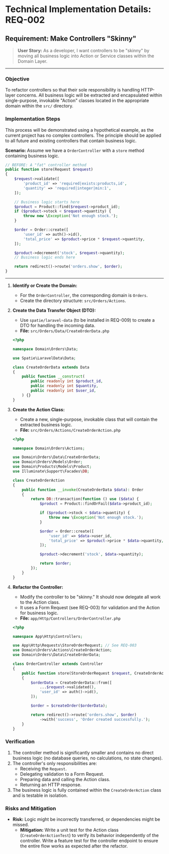 # **Technical Implementation Details: REQ-002**

## **Requirement: Make Controllers "Skinny"**

> **User Story:** As a developer, I want controllers to be "skinny" by moving all business logic into Action or Service classes within the Domain Layer.

---

### **Objective**

To refactor controllers so that their sole responsibility is handling HTTP-layer concerns. All business logic will be extracted and encapsulated within single-purpose, invokable "Action" classes located in the appropriate domain within the `src/` directory.

### **Implementation Steps**

This process will be demonstrated using a hypothetical example, as the current project has no complex controllers. The principle should be applied to all future and existing controllers that contain business logic.

**Scenario:** Assume we have a `OrderController` with a `store` method containing business logic.

```php
// BEFORE: A "fat" controller method
public function store(Request $request)
{
    $request->validate([
        'product_id' => 'required|exists:products,id',
        'quantity' => 'required|integer|min:1',
    ]);

    // Business logic starts here
    $product = Product::find($request->product_id);
    if ($product->stock < $request->quantity) {
        throw new \Exception('Not enough stock.');
    }

    $order = Order::create([
        'user_id' => auth()->id(),
        'total_price' => $product->price * $request->quantity,
    ]);

    $product->decrement('stock', $request->quantity);
    // Business logic ends here

    return redirect()->route('orders.show', $order);
}
```

---

1.  **Identify or Create the Domain:**
    *   For the `OrderController`, the corresponding domain is `Orders`.
    *   Create the directory structure: `src/Orders/Actions`.

2.  **Create the Data Transfer Object (DTO):**
    *   Use `spatie/laravel-data` (to be installed in REQ-009) to create a DTO for handling the incoming data.
    *   **File:** `src/Orders/Data/CreateOrderData.php`
    ```php
    <?php

    namespace Domain\Orders\Data;

    use Spatie\LaravelData\Data;

    class CreateOrderData extends Data
    {
        public function __construct(
            public readonly int $product_id,
            public readonly int $quantity,
            public readonly int $user_id,
        ) {}
    }
    ```

3.  **Create the Action Class:**
    *   Create a new, single-purpose, invokable class that will contain the extracted business logic.
    *   **File:** `src/Orders/Actions/CreateOrderAction.php`
    ```php
    <?php

    namespace Domain\Orders\Actions;

    use Domain\Orders\Data\CreateOrderData;
    use Domain\Orders\Models\Order;
    use Domain\Products\Models\Product;
    use Illuminate\Support\Facades\DB;

    class CreateOrderAction
    {
        public function __invoke(CreateOrderData $data): Order
        {
            return DB::transaction(function () use ($data) {
                $product = Product::findOrFail($data->product_id);

                if ($product->stock < $data->quantity) {
                    throw new \Exception('Not enough stock.');
                }

                $order = Order::create([
                    'user_id' => $data->user_id,
                    'total_price' => $product->price * $data->quantity,
                ]);

                $product->decrement('stock', $data->quantity);

                return $order;
            });
        }
    }
    ```

4.  **Refactor the Controller:**
    *   Modify the controller to be "skinny." It should now delegate all work to the Action class.
    *   It uses a Form Request (see REQ-003) for validation and the Action for business logic.
    *   **File:** `app/Http/Controllers/OrderController.php`
    ```php
    <?php

    namespace App\Http\Controllers;

    use App\Http\Requests\StoreOrderRequest; // See REQ-003
    use Domain\Orders\Actions\CreateOrderAction;
    use Domain\Orders\Data\CreateOrderData;

    class OrderController extends Controller
    {
        public function store(StoreOrderRequest $request, CreateOrderAction $createOrder)
        {
            $orderData = CreateOrderData::from([
                ...$request->validated(),
                'user_id' => auth()->id(),
            ]);

            $order = $createOrder($orderData);

            return redirect()->route('orders.show', $order)
                ->with('success', 'Order created successfully.');
        }
    }
    ```

### **Verification**

1.  The controller method is significantly smaller and contains no direct business logic (no database queries, no calculations, no state changes).
2.  The controller's only responsibilities are:
    *   Receiving the `Request`.
    *   Delegating validation to a Form Request.
    *   Preparing data and calling the Action class.
    *   Returning an HTTP response.
3.  The business logic is fully contained within the `CreateOrderAction` class and is testable in isolation.

### **Risks and Mitigation**

*   **Risk:** Logic might be incorrectly transferred, or dependencies might be missed.
    *   **Mitigation:** Write a unit test for the Action class (`CreateOrderActionTest`) to verify its behavior independently of the controller. Write a feature test for the controller endpoint to ensure the entire flow works as expected after the refactor.
